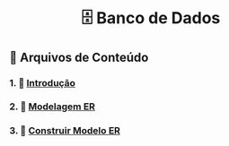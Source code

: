 <h1 align="center">🗄️ Banco de Dados</h1>

## 📁 Arquivos de Conteúdo
### 1. 📌 [Introdução](arquivos/introducao.md)
### 2. 🧩 [Modelagem ER](arquivos/modelagem_er.md)
### 3. 🧱 [Construir Modelo ER](arquivos/construir_modelo_er.md)